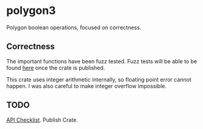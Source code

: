 # polygon3

Polygon boolean operations, focused on correctness.

## Correctness

The important functions have been fuzz tested.
Fuzz tests will be able to be found [here][1] once the crate is published.

This crate uses integer arithmetic internally, so floating point error cannot happen.
I was also careful to make integer overflow impossible.

## TODO
[API Checklist][2].
Publish Crate.

[1]: https://docs.rs/crate/polygon3/0.1.0/source/fuzz/src/main.rs
[2]: https://rust-lang-nursery.github.io/api-guidelines/checklist.html